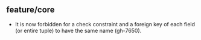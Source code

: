 ## feature/core

* It is now forbidden for a check constraint and a foreign key of each field
  (or entire tuple) to have the same name (gh-7650).
